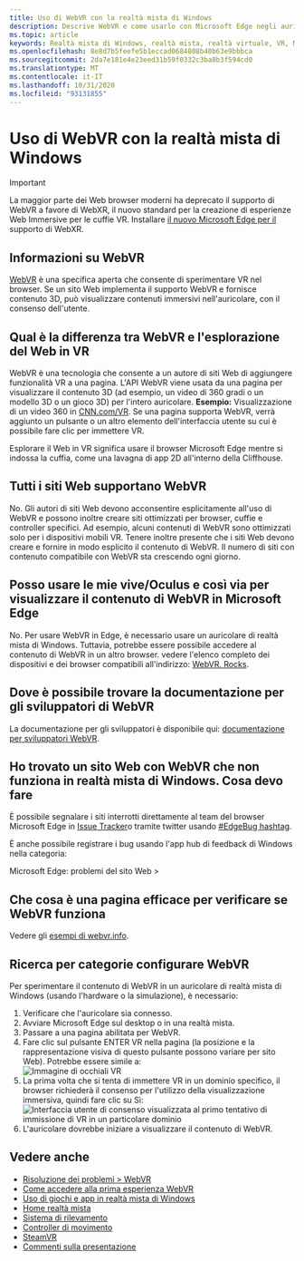 ```yaml
---
title: Uso di WebVR con la realtà mista di Windows
description: Descrive WebVR e come usarlo con Microsoft Edge negli auricolari per la realtà mista di Windows.
ms.topic: article
keywords: Realtà mista di Windows, realtà mista, realtà virtuale, VR, MR, WebVR, Edge, Microsoft Edge, esplorazione Web
ms.openlocfilehash: 8e8d7b5feefe5b1eccad0684808b40b63e9bbbca
ms.sourcegitcommit: 2da7e181e4e23eed31b59f0332c3ba8b3f594cd0
ms.translationtype: MT
ms.contentlocale: it-IT
ms.lasthandoff: 10/31/2020
ms.locfileid: "93131855"
---
```

# <a name="using-webvr-with-windows-mixed-reality"></a>Uso di WebVR con la realtà mista di Windows

>[!IMPORTANT]
>La maggior parte dei Web browser moderni ha deprecato il supporto di WebVR a favore di WebXR, il nuovo standard per la creazione di esperienze Web Immersive per le cuffie VR. Installare [il nuovo Microsoft Edge per il](using-microsoft-edge.md) supporto di WebXR.

## <a name="what-is-webvr"></a>Informazioni su WebVR

[WebVR](https://webvr.info) è una specifica aperta che consente di sperimentare VR nel browser. Se un sito Web implementa il supporto WebVR e fornisce contenuto 3D, può visualizzare contenuti immersivi nell'auricolare, con il consenso dell'utente.

## <a name="what-is-the-difference-between-webvr-and-browsing-the-web-in-vr"></a>Qual è la differenza tra WebVR e l'esplorazione del Web in VR

WebVR è una tecnologia che consente a un autore di siti Web di aggiungere funzionalità VR a una pagina. L'API WebVR viene usata da una pagina per visualizzare il contenuto 3D (ad esempio, un video di 360 gradi o un modello 3D o un gioco 3D) per l'intero auricolare. **Esempio:** Visualizzazione di un video 360 in [CNN.com/VR](http://cnn.com/vr). Se una pagina supporta WebVR, verrà aggiunto un pulsante o un altro elemento dell'interfaccia utente su cui è possibile fare clic per immettere VR.

Esplorare il Web in VR significa usare il browser Microsoft Edge mentre si indossa la cuffia, come una lavagna di app 2D all'interno della Cliffhouse.

## <a name="do-all-websites-support-webvr"></a>Tutti i siti Web supportano WebVR

No. Gli autori di siti Web devono acconsentire esplicitamente all'uso di WebVR e possono inoltre creare siti ottimizzati per browser, cuffie e controller specifici. Ad esempio, alcuni contenuti di WebVR sono ottimizzati solo per i dispositivi mobili VR. Tenere inoltre presente che i siti Web devono creare e fornire in modo esplicito il contenuto di WebVR. Il numero di siti con contenuto compatibile con WebVR sta crescendo ogni giorno.

## <a name="can-i-use-my-viveoculus-etc-to-view-webvr-content-in-microsoft-edge"></a>Posso usare le mie vive/Oculus e così via per visualizzare il contenuto di WebVR in Microsoft Edge

No. Per usare WebVR in Edge, è necessario usare un auricolare di realtà mista di Windows. Tuttavia, potrebbe essere possibile accedere al contenuto di WebVR in un altro browser. vedere l'elenco completo dei dispositivi e dei browser compatibili all'indirizzo: [WebVR. Rocks](http://webvr.rocks/).

## <a name="where-can-i-find-the-webvr-developer-documentation"></a>Dove è possibile trovare la documentazione per gli sviluppatori di WebVR

La documentazione per gli sviluppatori è disponibile qui: [documentazione per sviluppatori WebVR](https://docs.microsoft.com/microsoft-edge/webvr/).

## <a name="ive-found-a-website-with-webvr-that-doesnt-work-in-windows-mixed-reality-what-do-i-do"></a>Ho trovato un sito Web con WebVR che non funziona in realtà mista di Windows. Cosa devo fare

È possibile segnalare i siti interrotti direttamente al team del browser Microsoft Edge in [Issue Tracker](https://developer.microsoft.com/en-us/microsoft-edge/platform/issues/)o tramite twitter usando [#EdgeBug hashtag](https://blogs.windows.com/msedgedev/2016/08/11/edgebug-twitter/).

È anche possibile registrare i bug usando l'app hub di feedback di Windows nella categoria:

Microsoft Edge: problemi del sito Web >

## <a name="what-is-a-good-page-to-test-if-webvr-is-working"></a>Che cosa è una pagina efficace per verificare se WebVR funziona

Vedere gli [esempi di webvr.info](http://webvr.info/samples/XX-vr-controllers.html).

## <a name="how-do-i-set-up-webvr"></a>Ricerca per categorie configurare WebVR

Per sperimentare il contenuto di WebVR in un auricolare di realtà mista di Windows (usando l'hardware o la simulazione), è necessario:

1. Verificare che l'auricolare sia connesso.
2. Avviare Microsoft Edge sul desktop o in una realtà mista.
3. Passare a una pagina abilitata per WebVR.
4. Fare clic sul pulsante ENTER VR nella pagina (la posizione e la rappresentazione visiva di questo pulsante possono variare per sito Web). Potrebbe essere simile a: \
   ![Immagine di occhiali VR](images/75px-enter-vr.png)
5. La prima volta che si tenta di immettere VR in un dominio specifico, il browser richiederà il consenso per l'utilizzo della visualizzazione immersiva, quindi fare clic su Sì: ![Interfaccia utente di consenso visualizzata al primo tentativo di immissione di VR in un particolare dominio](images/1053px-Webvr-consent-ui.png)
6. L'auricolare dovrebbe iniziare a visualizzare il contenuto di WebVR.

## <a name="see-also"></a>Vedere anche

* [Risoluzione dei problemi > WebVR](webvr-questions.md)
* [Come accedere alla prima esperienza WebVR](using-games-and-apps-in-windows-mixed-reality.md#how-to-get-into-your-first-webvr-experience)
* [Uso di giochi e app in realtà mista di Windows](using-games-and-apps-in-windows-mixed-reality.md)
* [Home realtà mista](your-mixed-reality-home.md)
* [Sistema di rilevamento](tracking-system.md)
* [Controller di movimento](controllers-in-wmr.md)
* [SteamVR](using-steamvr-with-windows-mixed-reality.md)
* [Commenti sulla presentazione](filing-feedback.md)
